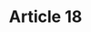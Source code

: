 ---
title: "Article 18"
draft: false
exceptions:
- info53o
memberstates:
- DK
score: 3
compensation:
- 
remarks: |
 allows uses in song booklets but no more than 300 copies pr. booklet


link: ""
---